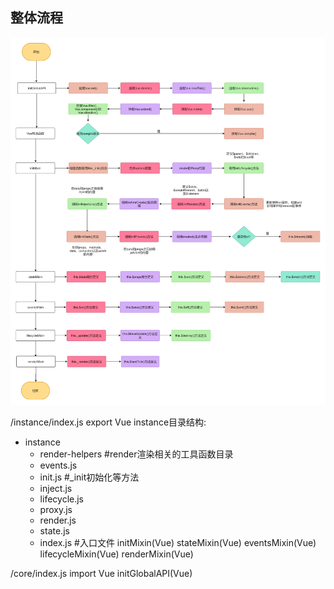 ## 整体流程
![](../../assets/process.png)

/instance/index.js export Vue
instance目录结构:
- instance
     - render-helpers  #render渲染相关的工具函数目录
     - events.js
     - init.js      #_init初始化等方法
     - inject.js
     - lifecycle.js
     - proxy.js
     - render.js
     - state.js
     - index.js      #入口文件
initMixin(Vue)
stateMixin(Vue)
eventsMixin(Vue)
lifecycleMixin(Vue)
renderMixin(Vue)

/core/index.js import Vue
initGlobalAPI(Vue)

